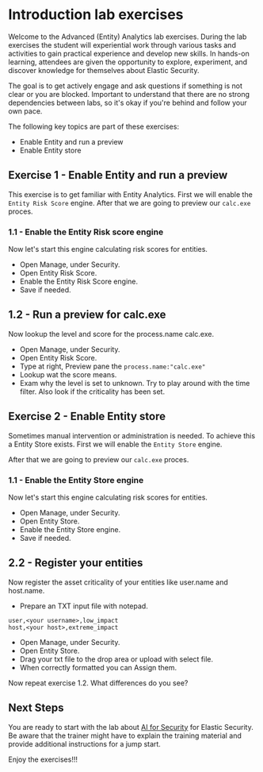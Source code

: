 # Introduction lab exercises

Welcome to the Advanced (Entity) Analytics lab exercises. During the lab exercises the student will experiential work through various tasks and activities to gain practical experience and develop new skills. In hands-on learning, attendees are given the opportunity to explore, experiment, and discover knowledge for themselves about Elastic Security.

The goal is to get actively engage and ask questions if something is not clear or you are blocked. Important to understand that there are no strong dependencies between labs, so it's okay if you're behind and follow your own pace.

The following key topics are part of these exercises:

- Enable Entity and run a preview
- Enable Entity store

## Exercise 1 - Enable Entity and run a preview

This exercise is to get familiar with Entity Analytics. First we will enable the `Entity Risk Score` engine.
After that we are going to preview our `calc.exe` proces.

### 1.1 - Enable the Entity Risk score engine

Now let's start this engine calculating risk scores for entities.

- Open Manage, under Security.
- Open Entity Risk Score.
- Enable the Entity Risk Score engine.
- Save if needed.

## 1.2 - Run a preview for calc.exe

Now lookup the level and score for the process.name calc.exe.

- Open Manage, under Security.
- Open Entity Risk Score.
- Type at right, Preview pane the `process.name:"calc.exe" ` 
- Lookup wat the score means. 
- Exam why the level is set to unknown. Try to play around with the time filter. Also look if the criticality has been set.

## Exercise 2 - Enable Entity store

Sometimes manual intervention or administration is needed. To achieve this a Entity Store exists.  First we will enable the `Entity Store` engine.

After that we are going to preview our `calc.exe` proces.
### 1.1 - Enable the Entity Store engine

Now let's start this engine calculating risk scores for entities.

- Open Manage, under Security.
- Open Entity Store.
- Enable the Entity Store engine.
- Save if needed.

## 2.2 - Register your entities

Now register the asset criticality of your entities like user.name and host.name.

- Prepare an TXT input file with notepad.

```
user,<your username>,low_impact
host,<your host>,extreme_impact
```
- Open Manage, under Security.
- Open Entity Store.
- Drag your txt file to the drop area or upload with select file.
- When correctly formatted you can Assign them.


Now repeat exercise 1.2. What differences do you see?

## Next Steps

You are ready to start with the lab about [AI for Security](../12-AIforSecurity/README.md) for Elastic Security. Be aware that the trainer might have to explain the training material and provide additional instructions for a jump start.

Enjoy the exercises!!!
